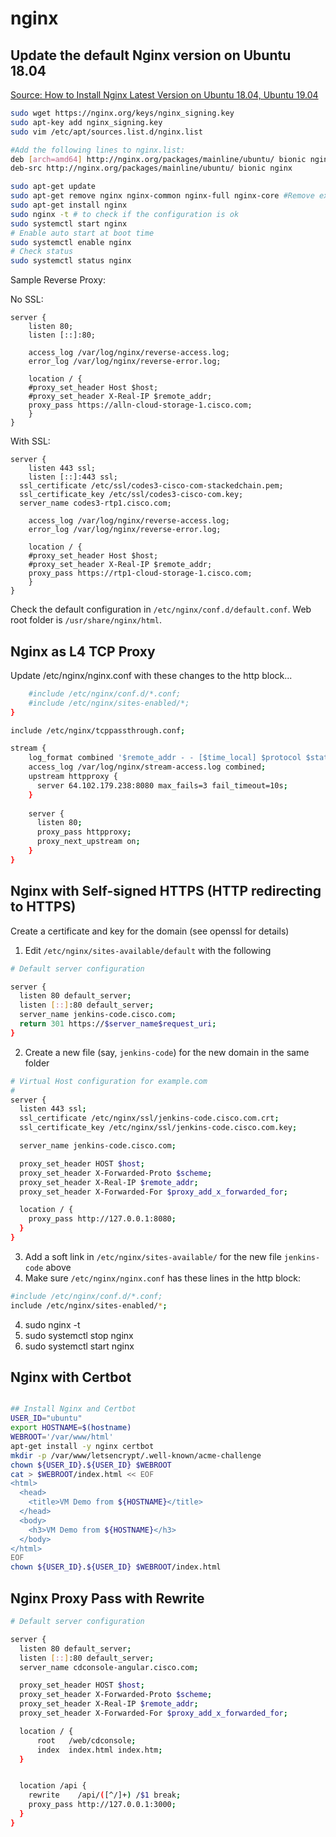 # nginx

## Update the default Nginx version on Ubuntu 18.04

[Source: How to Install Nginx Latest Version on Ubuntu 18.04, Ubuntu 19.04](https://www.linuxbabe.com/ubuntu/install-nginx-latest-version-ubuntu-18-04)

```bash
sudo wget https://nginx.org/keys/nginx_signing.key
sudo apt-key add nginx_signing.key
sudo vim /etc/apt/sources.list.d/nginx.list 

#Add the following lines to nginx.list:
deb [arch=amd64] http://nginx.org/packages/mainline/ubuntu/ bionic nginx
deb-src http://nginx.org/packages/mainline/ubuntu/ bionic nginx

sudo apt-get update
sudo apt-get remove nginx nginx-common nginx-full nginx-core #Remove existing Nginx install (if any)
sudo apt-get install nginx
sudo nginx -t # to check if the configuration is ok
sudo systemctl start nginx
# Enable auto start at boot time
sudo systemctl enable nginx
# Check status
sudo systemctl status nginx
```

Sample Reverse Proxy:

No SSL:

```
server {
	listen 80;
	listen [::]:80;

	access_log /var/log/nginx/reverse-access.log;
	error_log /var/log/nginx/reverse-error.log;

	location / {
    #proxy_set_header Host $host;
    #proxy_set_header X-Real-IP $remote_addr;
    proxy_pass https://alln-cloud-storage-1.cisco.com;
	}
}
```

With SSL:

```
server {
	listen 443 ssl;
	listen [::]:443 ssl;
  ssl_certificate /etc/ssl/codes3-cisco-com-stackedchain.pem;
  ssl_certificate_key /etc/ssl/codes3-cisco-com.key;
  server_name codes3-rtp1.cisco.com;

	access_log /var/log/nginx/reverse-access.log;
	error_log /var/log/nginx/reverse-error.log;

	location / {
    #proxy_set_header Host $host;
    #proxy_set_header X-Real-IP $remote_addr;
    proxy_pass https://rtp1-cloud-storage-1.cisco.com;
	}
}
```

Check the default configuration in `/etc/nginx/conf.d/default.conf`. Web root folder is `/usr/share/nginx/html`.

## Nginx as L4 TCP Proxy

Update /etc/nginx/nginx.conf with these changes to the http block...

```bash
    #include /etc/nginx/conf.d/*.conf;
    #include /etc/nginx/sites-enabled/*;
}

include /etc/nginx/tcppassthrough.conf;
```

```bash
stream {
    log_format combined '$remote_addr - - [$time_local] $protocol $status $bytes_sent $bytes_received $session_time "$upstream_addr"';
    access_log /var/log/nginx/stream-access.log combined;
    upstream httpproxy {
      server 64.102.179.238:8080 max_fails=3 fail_timeout=10s;
    }
 
    server {
      listen 80;
      proxy_pass httpproxy;
      proxy_next_upstream on;
    }
}
```

## Nginx with Self-signed HTTPS (HTTP redirecting to HTTPS)

Create a certificate and key for the domain (see openssl for details)

1. Edit `/etc/nginx/sites-available/default` with the following

```bash
# Default server configuration

server {
  listen 80 default_server;
  listen [::]:80 default_server;
  server_name jenkins-code.cisco.com;
  return 301 https://$server_name$request_uri;
}
```
2. Create a new file (say, `jenkins-code`) for the new domain in the same folder

```bash
# Virtual Host configuration for example.com
#
server {
  listen 443 ssl;
  ssl_certificate /etc/nginx/ssl/jenkins-code.cisco.com.crt;
  ssl_certificate_key /etc/nginx/ssl/jenkins-code.cisco.com.key;

  server_name jenkins-code.cisco.com;

  proxy_set_header HOST $host;
  proxy_set_header X-Forwarded-Proto $scheme;
  proxy_set_header X-Real-IP $remote_addr;
  proxy_set_header X-Forwarded-For $proxy_add_x_forwarded_for;

  location / {
    proxy_pass http://127.0.0.1:8080;
  }
}
```

3. Add a soft link in `/etc/nginx/sites-available/` for the new file `jenkins-code` above
4. Make sure `/etc/nginx/nginx.conf` has these lines in the http block:

```bash
#include /etc/nginx/conf.d/*.conf;
include /etc/nginx/sites-enabled/*;
```
4. sudo nginx -t
5. sudo systemctl stop nginx
6. sudo systemctl start nginx

## Nginx with Certbot

```bash

## Install Nginx and Certbot
USER_ID="ubuntu"
export HOSTNAME=$(hostname)
WEBROOT='/var/www/html'
apt-get install -y nginx certbot
mkdir -p /var/www/letsencrypt/.well-known/acme-challenge
chown ${USER_ID}.${USER_ID} $WEBROOT
cat > $WEBROOT/index.html << EOF
<html>
  <head>
    <title>VM Demo from ${HOSTNAME}</title>
  </head>
  <body>
    <h3>VM Demo from ${HOSTNAME}</h3>
  </body>
</html>
EOF
chown ${USER_ID}.${USER_ID} $WEBROOT/index.html
```

## Nginx Proxy Pass with Rewrite

```bash
# Default server configuration

server {
  listen 80 default_server;
  listen [::]:80 default_server;
  server_name cdconsole-angular.cisco.com;

  proxy_set_header HOST $host;
  proxy_set_header X-Forwarded-Proto $scheme;
  proxy_set_header X-Real-IP $remote_addr;
  proxy_set_header X-Forwarded-For $proxy_add_x_forwarded_for;

  location / {
      root   /web/cdconsole;
      index  index.html index.htm;
  }


  location /api {
    rewrite    /api/([^/]+) /$1 break;
    proxy_pass http://127.0.0.1:3000;
  }
}
```

